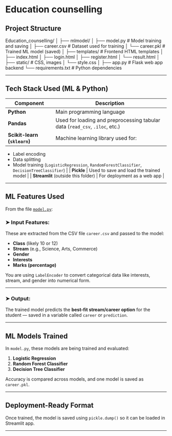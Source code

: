 # Education counselling
 
## Project Structure 
Education_counselling/
│
├── mlmodel/
│   ├── model.py           # Model training and saving
│   ├── career.csv         # Dataset used for training
│   └── career.pkl         # Trained ML model (saved)
│
├── templates/             # Frontend HTML templates
│   ├── index.html
│   ├── login.html
│   ├── register.html
│   └── result.html
│
├── static/                # CSS, images
│   └── style.css
│
├── app.py                 # Flask web app backend
└── requirements.txt       # Python dependencies


---

##  Tech Stack Used (ML & Python)

| Component                    | Description                                                                 |
| ---------------------------- | --------------------------------------------------------------------------- |
| **Python**                   | Main programming language                                                   |
| **Pandas**                   | Used for loading and preprocessing tabular data (`read_csv`, `.iloc`, etc.) |
| **Scikit-learn (`sklearn`)** | Machine learning library used for:                                          |

* Label encoding
* Data splitting
* Model training (`LogisticRegression`, `RandomForestClassifier`, `DecisionTreeClassifier`) |
  \| **Pickle** | Used to save and load the trained model |
  \| **Streamlit** (outside this folder) | For deployment as a web app |

---

##  ML Features Used

From the file [`model.py`](https://github.com/Rhitwika1/Education_counselling/blob/main/mlmodel/model.py):

### ➤ Input Features:

These are extracted from the CSV file `career.csv` and passed to the model:

* **Class** (likely 10 or 12)
* **Stream** (e.g., Science, Arts, Commerce)
* **Gender**
* **Interests**
* **Marks (percentage)**

You are using `LabelEncoder` to convert categorical data like interests, stream, and gender into numerical form.

---

### ➤ Output:

The trained model predicts the **best-fit stream/career option** for the student — saved in a variable called `career` or `prediction`.

---

## ML Models Trained

In `model.py`, these models are being trained and evaluated:

1. **Logistic Regression**
2. **Random Forest Classifier**
3. **Decision Tree Classifier**

Accuracy is compared across models, and one model is saved as `career.pkl`.

---

## Deployment-Ready Format

Once trained, the model is saved using `pickle.dump()` so it can be loaded in Streamlit app.

---


